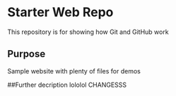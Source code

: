 # Starter Web Repo

This repository is for showing how Git and GitHub work

## Purpose

Sample website with plenty of files for demos

##Further decription
lololol
CHANGESSS